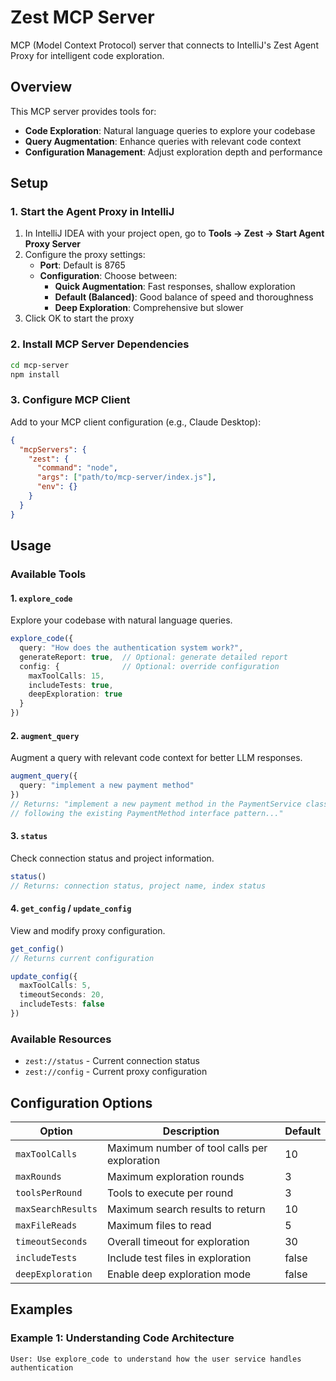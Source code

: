 # Zest MCP Server

MCP (Model Context Protocol) server that connects to IntelliJ's Zest Agent Proxy for intelligent code exploration.

## Overview

This MCP server provides tools for:
- **Code Exploration**: Natural language queries to explore your codebase
- **Query Augmentation**: Enhance queries with relevant code context
- **Configuration Management**: Adjust exploration depth and performance

## Setup

### 1. Start the Agent Proxy in IntelliJ

1. In IntelliJ IDEA with your project open, go to **Tools → Zest → Start Agent Proxy Server**
2. Configure the proxy settings:
   - **Port**: Default is 8765
   - **Configuration**: Choose between:
     - **Quick Augmentation**: Fast responses, shallow exploration
     - **Default (Balanced)**: Good balance of speed and thoroughness
     - **Deep Exploration**: Comprehensive but slower
3. Click OK to start the proxy

### 2. Install MCP Server Dependencies

```bash
cd mcp-server
npm install
```

### 3. Configure MCP Client

Add to your MCP client configuration (e.g., Claude Desktop):

```json
{
  "mcpServers": {
    "zest": {
      "command": "node",
      "args": ["path/to/mcp-server/index.js"],
      "env": {}
    }
  }
}
```

## Usage

### Available Tools

#### 1. `explore_code`
Explore your codebase with natural language queries.

```typescript
explore_code({
  query: "How does the authentication system work?",
  generateReport: true,  // Optional: generate detailed report
  config: {              // Optional: override configuration
    maxToolCalls: 15,
    includeTests: true,
    deepExploration: true
  }
})
```

#### 2. `augment_query`
Augment a query with relevant code context for better LLM responses.

```typescript
augment_query({
  query: "implement a new payment method"
})
// Returns: "implement a new payment method in the PaymentService class 
// following the existing PaymentMethod interface pattern..."
```

#### 3. `status`
Check connection status and project information.

```typescript
status()
// Returns: connection status, project name, index status
```

#### 4. `get_config` / `update_config`
View and modify proxy configuration.

```typescript
get_config()
// Returns current configuration

update_config({
  maxToolCalls: 5,
  timeoutSeconds: 20,
  includeTests: false
})
```

### Available Resources

- `zest://status` - Current connection status
- `zest://config` - Current proxy configuration

## Configuration Options

| Option | Description | Default |
|--------|-------------|---------|
| `maxToolCalls` | Maximum number of tool calls per exploration | 10 |
| `maxRounds` | Maximum exploration rounds | 3 |
| `toolsPerRound` | Tools to execute per round | 3 |
| `maxSearchResults` | Maximum search results to return | 10 |
| `maxFileReads` | Maximum files to read | 5 |
| `timeoutSeconds` | Overall timeout for exploration | 30 |
| `includeTests` | Include test files in exploration | false |
| `deepExploration` | Enable deep exploration mode | false |

## Examples

### Example 1: Understanding Code Architecture
```
User: Use explore_code to understand how the user service handles authentication